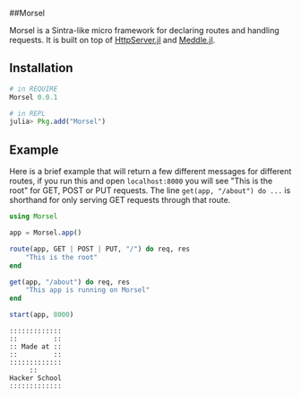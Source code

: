 ##Morsel

Morsel is a Sintra-like micro framework for declaring routes and handling requests.
It is built on top of [HttpServer.jl](https://github.com/hackerschool/HttpServer.jl)
and [Meddle.jl](https://github.com/hackerschool/Meddle.jl).

## Installation

```jl
# in REQUIRE
Morsel 0.0.1

# in REPL
julia> Pkg.add("Morsel")
```

## Example

Here is a brief example that will return a few different messages for different routes,
if you run this and open `localhost:8000` you will see "This is the root" for GET, POST or PUT requests.
The line `get(app, "/about") do ...` is shorthand for only serving GET requests through that route.

```.jl
using Morsel

app = Morsel.app()

route(app, GET | POST | PUT, "/") do req, res
    "This is the root"
end

get(app, "/about") do req, res
    "This app is running on Morsel"
end

start(app, 8000)
```

~~~~
:::::::::::::
::         ::
:: Made at ::
::         ::
:::::::::::::
     ::
Hacker School
:::::::::::::
~~~~
